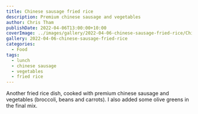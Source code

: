 ```yaml
---
title: Chinese sausage fried rice
description: Premium chinese sausage and vegetables
author: Chris Tham
publishDate: 2022-04-06T13:00:00+10:00
coverImage: ../images/gallery/2022-04-06-chinese-sausage-fried-rice/Chinese sausage and vege fried rice (5).jpeg
gallery: 2022-04-06-chinese-sausage-fried-rice
categories:
  - Food
tags:
  - lunch
  - chinese sausage
  - vegetables
  - fried rice
---
```


Another fried rice dish, cooked with premium chinese sausage and vegetables
(broccoli, beans and carrots). I also added some olive greens in the final mix.
